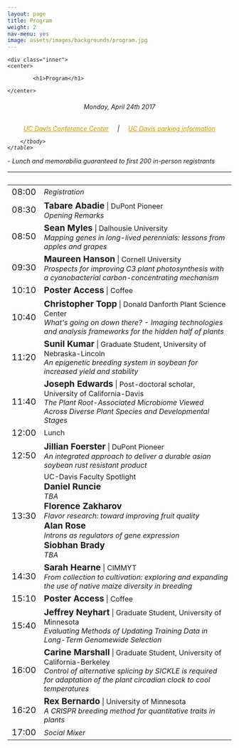 ```yaml
---
layout: page
title: Program
weight: 2
nav-menu: yes
image: assets/images/backgrounds/program.jpg
---
```


<!-- Main -->
<div id="main" class="alt">

<!-- One -->

	<div class="inner">
	<center>
	
			<h1>Program</h1>
	
	</center>

<!-- Content -->
<!-- Table -->
<center><h6> Monday, April 24th 2017 </h6></center>

<h6>
<center>
<a style="color:#c99700;" href="https://cru.ucdavis.edu/content/339-location-amp-contact.htm">UC Davis Conference Center</a>
&nbsp;&nbsp;&nbsp; | &nbsp;&nbsp;&nbsp;
<a style="color:#c99700;" href="http://taps.ucdavis.edu/parking/information/maps">UC Davis parking information</a>
</center>

<div class="table-wrapper">
	<table>
		<thead>
			<tr>
				<th>&nbsp;</th>
				<th>&nbsp;</th>
			</tr>
		</thead>
		<tbody>

<tr>
<td style="font-size:120%;">08:00</td>
<td><i>Registration</i></td>
</tr>

<tr>
<td style="font-size:120%;">08:30</td>
<td> <b style="font-size:120%;">Tabare Abadie</b> | DuPont Pioneer<br>  <i>Opening Remarks</i></td>
</tr>

<tr>
<td style="font-size:120%;">08:50</td>
<td> <b style="font-size:120%;">Sean Myles</b> | Dalhousie University<br>  <i>Mapping genes in long-lived perennials: lessons from apples and grapes</i></td>
</tr>

<tr>
<td style="font-size:120%;">09:30</td>
<td> <b style="font-size:120%;">Maureen Hanson</b> | Cornell University<br>  <i>Prospects for improving C3 plant photosynthesis with a cyanobacterial carbon-concentrating mechanism</i></td>
</tr>

<tr>
<td style="font-size:120%;">10:10</td>
<td><b style="font-size:120%;">Poster Access</b> | Coffee</td>
</tr>

<tr>
<td style="font-size:120%;">10:40</td>
<td> <b style="font-size:120%;">Christopher Topp</b> | Donald Danforth Plant Science Center<br>  <i>What's going on down there? - Imaging technologies and analysis frameworks for the hidden half of plants</i></td>
</tr>

<tr>
<td style="font-size:120%;">11:20</td>
<td><b style="font-size:120%;">Sunil Kumar</b> | Graduate Student, University of Nebraska-Lincoln<br>  <i>An epigenetic breeding system in soybean for increased yield and stability</i></td>
</tr>

<tr>
<td style="font-size:120%;">11:40</td>
<td><b style="font-size:120%;">Joseph Edwards</b> | Post-doctoral scholar, University of California-Davis<br>  <i>The Plant Root-Associated Microbiome Viewed Across Diverse Plant Species and Developmental Stages </i></td>
</tr>

<tr>
<td style="font-size:120%;">12:00</td>
<td>Lunch</td>
</tr>

<tr>
<td style="font-size:120%;">12:50</td>
<td> <b style="font-size:120%;">Jillian Foerster</b> | DuPont Pioneer<br>  <i>An integrated approach to deliver a durable asian soybean rust resistant product</i></td>
</tr>

<tr>
<td style="font-size:120%;">13:30</td>
<td>UC-Davis Faculty Spotlight<br>
<b style="font-size:120%;">Daniel Runcie</b><br>  <i>TBA</i><br>
<b style="font-size:120%;">Florence Zakharov</b><br>  <i>Flavor research: toward improving fruit quality</i><br>
<b style="font-size:120%;">Alan Rose</b><br>  <i>Introns as regulators of gene expression</i><br>
<b style="font-size:120%;">Siobhan Brady</b><br>  <i>TBA</i><br>
</td>
</tr>

<tr>
<td style="font-size:120%;">14:30</td>
<td> <b style="font-size:120%;">Sarah Hearne</b> | CIMMYT<br>  <i>From collection to cultivation: exploring and expanding the use of native maize diversity in breeding</i></td>
</tr>

<tr>
<td style="font-size:120%;">15:10</td>
<td><b style="font-size:120%;">Poster Access</b> | Coffee</td>
</tr>

<tr>
<td style="font-size:120%;">15:40</td>
<td><b style="font-size:120%;">Jeffrey Neyhart</b> | Graduate Student, University of Minnesota<br>  <i>Evaluating Methods of Updating Training Data in Long-Term Genomewide Selection</i></td>
</tr>

<tr>
<td style="font-size:120%;">16:00</td>
<td><b style="font-size:120%;">Carine Marshall</b> | Graduate Student, University of California-Berkeley<br>  <i>Control of alternative splicing by SICKLE is required for adaptation of the plant circadian clock to cool temperatures</i></td>
</tr>

<tr>
<td style="font-size:120%;">16:20</td>
<td> <b style="font-size:120%;">Rex Bernardo</b> | University of Minnesota<br>  <i>A CRISPR breeding method for quantitative traits in plants</i></td>
</tr>

<tr>
<td style="font-size:120%;">17:00</td>
<td><i>Social Mixer</i></td>
</tr>

		</tbody>
	</table>
</div>


<p style="text-align: left;"><i> - Lunch and memorabilia guaranteed to first 200 in-person registrants</i></p>
</h6>

</div>
</div>
